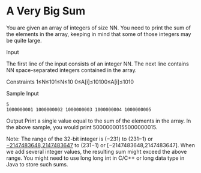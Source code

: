 A Very Big Sum
=============


You are given an array of integers of size NN. You need to print the sum of the elements in the array, keeping in mind that some of those integers may be quite large.

Input

The first line of the input consists of an integer NN. The next line contains NN space-separated integers contained in the array.

Constraints 
1≤N≤101≤N≤10 
0≤A[i]≤10100≤A[i]≤1010

Sample Input 
```
5
1000000001 1000000002 1000000003 1000000004 1000000005
```

Output 
Print a single value equal to the sum of the elements in the array. In the above sample, you would print 50000000155000000015.

Note: The range of the 32-bit integer is (−231) to (231−1) or [−2147483648,2147483647](−231) to (231−1) or [−2147483648,2147483647].
When we add several integer values, the resulting sum might exceed the above range. You might need to use long long int in C/C++ or long data type in Java to store such sums.